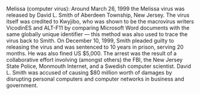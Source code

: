 Melissa (computer virus): Around March 26, 1999 the Melissa virus was released by David L. Smith of Aberdeen Township, New Jersey. The virus itself was credited to Kwyjibo, who was shown to be the macrovirus writers VicodinES and ALT-F11 by comparing Microsoft Word documents with the same globally unique identifier — this method was also used to trace the virus back to Smith. On December 10, 1999, Smith pleaded guilty to releasing the virus and was sentenced to 10 years in prison, serving 20 months. He was also fined US $5,000. The arrest was the result of a collaborative effort involving (amongst others) the FBI, the New Jersey State Police, Monmouth Internet, and a Swedish computer scientist. David L. Smith was accused of causing $80 million worth of damages by disrupting personal computers and computer networks in business and government.
